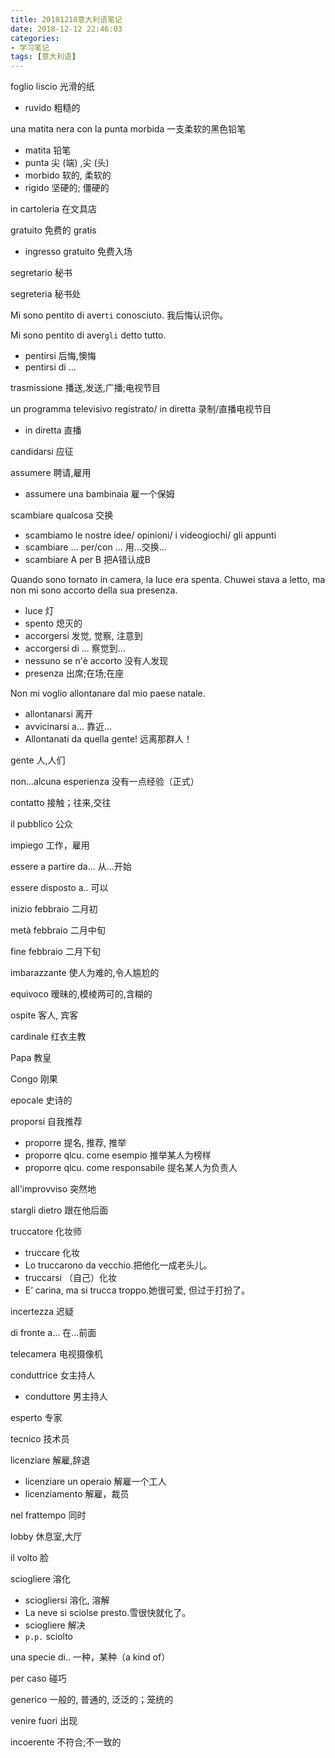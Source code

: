 ```yaml
---
title: 20181210意大利语笔记
date: 2018-12-12 22:46:03
categories:
- 学习笔记
tags: [意大利语]
---
```


foglio liscio 光滑的纸

+ ruvido 粗糙的

una matita nera con la punta morbida 一支柔软的黑色铅笔

+ matita 铅笔
+ punta 尖 (端) ,尖 (头)
+ morbido 软的, 柔软的
+ rigido 坚硬的; 僵硬的

in cartoleria 在文具店

gratuito 免费的 gratis

+ ingresso gratuito 免费入场

segretario 秘书

segreteria 秘书处

<!-- more -->

Mi sono pentito di aver`ti` conosciuto. 我后悔认识你。

Mi sono pentito di aver`gli` detto tutto.

+ pentirsi  后悔,懊悔
+ pentirsi di ...

trasmissione 播送,发送,广播;电视节目

un programma televisivo registrato/ in diretta 录制/直播电视节目

+ in diretta 直播

candidarsi 应征

assumere 聘请,雇用

+ assumere una bambinaia 雇一个保姆

scambiare qualcosa 交换

+ scambiamo le nostre idee/ opinioni/ i videogiochi/ gli appunti
+ scambiare ... per/con ... 用...交换...
+ scambiare A per B 把A错认成B

Quando sono tornato in camera, la luce era spenta. Chuwei stava a letto, ma non mi sono accorto della sua presenza.

+ luce 灯
+ spento 熄灭的
+ accorgersi  发觉, 觉察, 注意到
+ accorgersi di ... 察觉到...
+ nessuno se n'è accorto 没有人发现
+ presenza 出席;在场;在座

Non mi voglio allontanare dal mio paese natale.

+ allontanarsi 离开
+ avvicinarsi a... 靠近...
+ Allontanati da quella gente! 远离那群人！

gente 人,人们

non...alcuna esperienza 没有一点经验（正式）

contatto 接触；往来,交往

il pubblico 公众

impiego 工作，雇用

essere a partire da... 从...开始

essere disposto a.. 可以

inizio febbraio 二月初

metà febbraio 二月中旬

fine febbraio 二月下旬

imbarazzante 使人为难的,令人尴尬的

equivoco 暧昧的,模棱两可的,含糊的

ospite 客人, 宾客

cardinale 红衣主教

Papa 教皇

Congo 刚果

epocale 史诗的

proporsi 自我推荐

+ proporre 提名, 推荐, 推举
+ proporre qlcu. come esempio 推举某人为榜样
+ proporre qlcu. come responsabile 提名某人为负责人

all'improvviso 突然地

stargli dietro 跟在他后面

truccatore 化妆师

+ truccare 化妆
+ Lo truccarono da vecchio.把他化一成老头儿。
+ truccarsi （自己）化妆
+ E’ carina, ma si trucca troppo.她很可爱, 但过于打扮了。

incertezza 迟疑

di fronte a... 在...前面

telecamera 电视摄像机


conduttrice 女主持人

+ conduttore 男主持人

esperto 专家

tecnico 技术员

licenziare 解雇,辞退

+ licenziare un operaio 解雇一个工人
+ licenziamento 解雇，裁员

nel frattempo 同时

lobby 休息室,大厅

il volto 脸

sciogliere 溶化

+ sciogliersi 溶化, 溶解
+ La neve si sciolse presto.雪很快就化了。
+ sciogliere 解决
+ `p.p.` sciolto

una specie di.. 一种，某种（a kind of）

per caso 碰巧

generico 一般的, 普通的, 泛泛的；笼统的

venire fuori 出现

incoerente 不符合;不一致的
